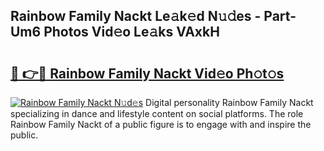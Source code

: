 ## Rainbow Family Nackt Le𝚊k𝚎d N𝚞𝚍es - Part-Um6 Photos Vid𝚎o Le𝚊ks VAxkH

# <h2><a href="http://fbah74b.evod.top/?m=Rainbow+Family+Nackt">🔗 👉🔴 Rainbow Family Nackt Vid𝚎o Ph𝚘t𝚘s</a></h2>

[![Rainbow Family Nackt N𝚞d𝚎s](https://i.imgur.com/8V9OHl7.gif)](http://fbah74b.evod.top/?m=Rainbow+Family+Nackt)
Digital personality Rainbow Family Nackt specializing in dance and lifestyle content on social platforms. The role Rainbow Family Nackt of a public figure is to engage with and inspire the public. 
